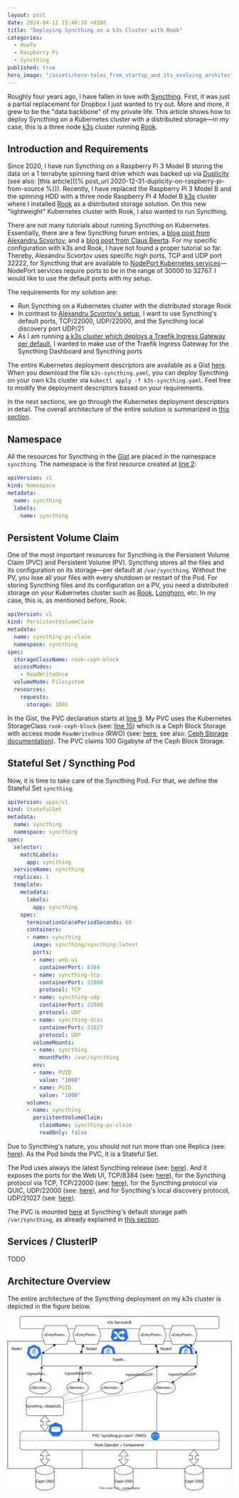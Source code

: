 ```yaml
---
layout: post
date: 2024-04-12 15:40:10 +0100
title: "Deploying Syncthing on a k3s Cluster with Rook"
categories:
  - HowTo
  - Raspberry Pi
  - Syncthing
published: true
hero_image: "/assets/hero-tales_from_startup_and_its_evolving_architecture.svg"
---
```

Roughly four years ago, I have fallen in love with [Syncthing](https://syncthing.net).
First, it was just a partial replacement for Dropbox I just wanted to try out.
More and more, it grew to be the "data backbone" of my private life.
This article shows how to deploy Syncthing on a Kubernetes cluster with a distributed storage—in my case, this is a three node [k3s](https://k3s.io/) cluster running [Rook](https://rook.io/).

## Introduction and Requirements

Since 2020, I have run Syncthing on a Raspberry Pi 3 Model B storing the data on a 1 terrabyte spinning hard drive which was backed up via [Duplicity](https://duplicity.gitlab.io/) (see also: [this article]({% post_url 2020-12-31-duplicity-on-raspberry-pi-from-source %})).
Recently, I have replaced the Raspberry Pi 3 Model B and the spinning HDD with a three node Raspberry Pi 4 Model B [k3s](https://k3s.io/) cluster where I installed [Rook](https://rook.io/) as a distributed storage solution.
On this new "lightweight" Kubernetes cluster with Rook, I also wanted to run Syncthing.

There are not many tutorials about running Syncthing on Kubernetes.
Essentially, there are a few Syncthing forum entries, a [blog post from Alexandru Scvorțov](https://scvalex.net/posts/53/), and a [blog post from Claus Beerta](https://claus.beerta.net/articles/syncthing-hugo-kubernetes-put-to-work/).
For my specific configuration with k3s and Rook, I have not found a proper tutorial so far.
Thereby, Alexandru Scvorțov uses specific high ports, TCP and UDP port 32222, for Syncthing that are available to [NodePort Kubernetes services](https://kubernetes.io/docs/concepts/services-networking/service/#type-nodeport)—NodePort services require ports to be in the range of 30000 to 32767.
I would like to use the default ports with my setup.

The requirements for my solution are:
 * Run Syncthing on a Kubernetes cluster with the distributed storage Rook
 * In contrast to [Alexandru Scvorțov's setup](https://scvalex.net/posts/53/), I want to use Syncthing's default ports, TCP/22000, UDP/22000, and the Syncthing local discovery port UDP/21
 * As I am running [a k3s cluster which deploys a Traefik Ingress Gateway per default](https://docs.k3s.io/networking/networking-services#traefik-ingress-controller), I wanted to make use of the Traefik Ingress Gateway for the Syncthing Dashboard and Syncthing ports

The entire Kubernetes deployment descriptors are available as a Gist [here](https://gist.github.com/steffenmueller4/e8ddf4eab6d8910875a47df5d1dbff5d).
When you download the file `k3s-syncthing.yaml`, you can deploy Syncthing on your own k3s cluster via `kubectl apply -f k3s-syncthing.yaml`.
Feel free to modify the deployment descriptors based on your requirements.

In the next sections, we go through the Kubernetes deployment descriptors in detail.
The overall architecture of the entire solution is summarized in [this section](#architecture-overview).

## Namespace

All the resources for Syncthing in the [Gist](https://gist.github.com/steffenmueller4/e8ddf4eab6d8910875a47df5d1dbff5d) are placed in the namespace `syncthing`.
The namespace is the first resource created at [line 2](https://gist.github.com/steffenmueller4/e8ddf4eab6d8910875a47df5d1dbff5d#file-k3s-syncthing-yaml-L2):
```yaml
apiVersion: v1
kind: Namespace
metadata:
  name: syncthing
  labels:
    name: syncthing
```

## Persistent Volume Claim

One of the most important resources for Syncthing is the Persistent Volume Claim (PVC) and Persistent Volume (PV).
Syncthing stores all the files and its configuration on its storage—per default at `/var/syncthing`.
Without the PV, you lose all your files with every shutdown or restart of the Pod.
For storing Syncthing files and its configuration on a PV, you need a distributed storage on your Kubernetes cluster such as [Rook](https://rook.io/), [Longhorn](https://longhorn.io/), etc.
In my case, this is, as mentioned before, Rook:
```yaml
apiVersion: v1
kind: PersistentVolumeClaim
metadata:
  name: syncthing-pv-claim
  namespace: syncthing
spec:
  storageClassName: rook-ceph-block
  accessModes:
    - ReadWriteOnce
  volumeMode: Filesystem
  resources:
    requests:
      storage: 100G
```

In the Gist, the PVC declaration starts at [line 9](https://gist.github.com/steffenmueller4/e8ddf4eab6d8910875a47df5d1dbff5d#file-k3s-syncthing-yaml-L9).
My PVC uses the Kubernetes StorageClass `rook-ceph-block` (see: [line 15](https://gist.github.com/steffenmueller4/e8ddf4eab6d8910875a47df5d1dbff5d#file-k3s-syncthing-yaml-L15)) which is a Ceph Block Storage with access mode `ReadWriteOnce` (RWO) (see: [here](https://gist.github.com/steffenmueller4/e8ddf4eab6d8910875a47df5d1dbff5d#file-k3s-syncthing-yaml-L17), see also: [Ceph Storage documentation](https://rook.io/docs/rook/latest-release/Getting-Started/quickstart/#storage)).
The PVC claims 100 Gigabyte of the Ceph Block Storage.

## Stateful Set / Syncthing Pod

Now, it is time to take care of the Syncthing Pod.
For that, we define the Stateful Set `syncthing`.
```yaml
apiVersion: apps/v1
kind: StatefulSet
metadata:
  name: syncthing
  namespace: syncthing
spec:
  selector:
    matchLabels:
      app: syncthing
  serviceName: syncthing
  replicas: 1
  template:
    metadata:
      labels:
        app: syncthing
    spec:
      terminationGracePeriodSeconds: 60
      containers:
      - name: syncthing
        image: syncthing/syncthing:latest
        ports:
        - name: web-ui
          containerPort: 8384
        - name: syncthing-tcp
          containerPort: 22000
          protocol: TCP
        - name: syncthing-udp
          containerPort: 22000
          protocol: UDP
        - name: syncthing-disc
          containerPort: 21027
          protocol: UDP
        volumeMounts:
        - name: syncthing
          mountPath: /var/syncthing
        env:
        - name: PUID
          value: "1000"
        - name: PGID
          value: "1000"
      volumes:
      - name: syncthing
        persistentVolumeClaim:
          claimName: syncthing-pv-claim
          readOnly: false
```

Due to Syncthing's nature, you should not run more than one Replica (see: [here](https://gist.github.com/steffenmueller4/e8ddf4eab6d8910875a47df5d1dbff5d#file-k3s-syncthing-yaml-L33)).
As the Pod binds the PVC, it is a Stateful Set.

The Pod uses always the latest Syncthing release (see: [here](https://gist.github.com/steffenmueller4/e8ddf4eab6d8910875a47df5d1dbff5d#file-k3s-syncthing-yaml-L42)).
And it exposes the ports for the Web UI, TCP/8384 (see: [here](https://gist.github.com/steffenmueller4/e8ddf4eab6d8910875a47df5d1dbff5d#file-k3s-syncthing-yaml-L44)), for the Syncthing protocol via TCP, TCP/22000 (see: [here](https://gist.github.com/steffenmueller4/e8ddf4eab6d8910875a47df5d1dbff5d#file-k3s-syncthing-yaml-L46)), for the Syncthing protocol via QUIC, UDP/22000 (see: [here](https://gist.github.com/steffenmueller4/e8ddf4eab6d8910875a47df5d1dbff5d#file-k3s-syncthing-yaml-L49)), and for Syncthing's local discovery protocol, UDP/21027 (see: [here](https://gist.github.com/steffenmueller4/e8ddf4eab6d8910875a47df5d1dbff5d#file-k3s-syncthing-yaml-L52)).

The PVC is mounted [here](https://gist.github.com/steffenmueller4/e8ddf4eab6d8910875a47df5d1dbff5d#file-k3s-syncthing-yaml-L55) at Syncthing's default storage path `/var/syncthing`, as already explained in [this section](#persistent-volume-claim).

## Services / ClusterIP

TODO

## Architecture Overview

The entire architecture of the Syncthing deployment on my k3s cluster is depicted in the figure below.

![Syncthing Deployment Architecture](/assets/syncthing-deployment-architecture.svg)
